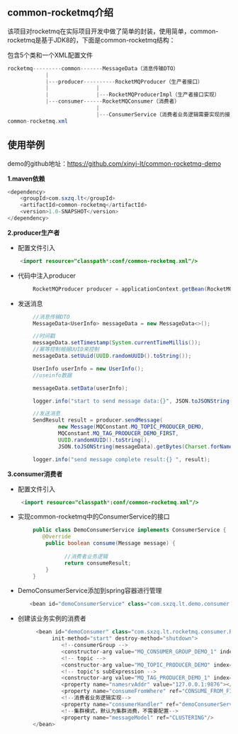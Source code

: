 ## common-rocketmq介绍

该项目对rocketmq在实际项目开发中做了简单的封装，使用简单，common-rocketmq是基于JDK8的，下面是common-rocketmq结构：

包含5个类和一个XML配置文件

```java
rocketmq---------common-------MessageData（消息传输DTO）
			|
			|---producer----------RocketMQProducer（生产者接口）
			| 				|
			| 				|---RocketMQProducerImpl（生产者接口实现）
			|---consumer------RocketMQConsumer（消费者）
							|
							|---ConsumerService（消费者业务逻辑需要实现的接口）
common-rocketmq.xml
```



## 使用举例

demo的github地址：https://github.com/xinyi-lt/common-rocketmq-demo

**1.maven依赖**

```java
<dependency>
	<groupId>com.sxzq.lt</groupId>
	<artifactId>common-rocketmq</artifactId>
	<version>1.0-SNAPSHOT</version>
</dependency>
```


**2.producer生产者**

- 配置文件引入



```java
    <import resource="classpath*:conf/common-rocketmq.xml"/>
```


- 代码中注入producer



```java
        RocketMQProducer producer = applicationContext.getBean(RocketMQProducer.class);
```
- 
  发送消息



```java
        //消息传输DTO
        MessageData<UserInfo> messageData = new MessageData<>();

        //时间戳
        messageData.setTimestamp(System.currentTimeMillis());
        //幂等控制根据UUID来控制
        messageData.setUuid(UUID.randomUUID().toString());

        UserInfo userInfo = new UserInfo();
        //useinfo数据

        messageData.setData(userInfo);

        logger.info("start to send message data:{}", JSON.toJSONString(messageData));

        //发送消息
        SendResult result = producer.sendMessage(
                new Message(MQConstant.MQ_TOPIC_PRODUCER_DEMO,
                MQConstant.MQ_TAG_PRODUCER_DEMO_FIRST,
                UUID.randomUUID().toString(),
                JSON.toJSONString(messageData).getBytes(Charset.forName("utf-8"))));

        logger.info("send message complete result:{} ", result);
```


**3.consumer消费者**

- 配置文件引入

  ```java
   <import resource="classpath*:conf/common-rocketmq.xml"/>
  ```


- 实现common-rocketmq中的ConsumerService的接口



```java
        public class DemoConsumerService implements ConsumerService {
           @Override
            public boolean consume(Message message) {
   
                  //消费者业务逻辑
                  return consumeResult;
            }
        }
```

- 
  DemoConsumerService添加到spring容器进行管理



```java
       <bean id="demoConsumerService" class="com.sxzq.lt.demo.consumer.DemoConsumerService"/>
```
- 
  创建该业务实例的消费者



```java
         <bean id="demoConsumer" class="com.sxzq.lt.rocketmq.consumer.RocketMQConsumer"
              init-method="start" destroy-method="shutdown">  
                 <!--consumerGroup -->
                 <constructor-arg value="MQ_CONSUMER_GROUP_DEMO_1" index="0"></constructor-arg>
                 <!-- topic -->
                 <constructor-arg value="MQ_TOPIC_PRODUCER_DEMO" index="1"></constructor-arg>
                 <!-- topic's subExpression -->
                 <constructor-arg value="MQ_TAG_PRODUCER_DEMO_1" index="2"></constructor-arg>
                 <property name="namesrvAddr" value="127.0.0.1:9876"></property>
                 <property name="consumeFromWhere" ref="CONSUME_FROM_FIRST_OFFSET"/>
                 <!--消费者业务逻辑实现-->
                 <property name="consumerHandler" ref="demoConsumerService"/>
                 <!--集群模式，默认为集群消费，不需要配置-->
                 <property name="messageModel" ref="CLUSTERING"/>
        </bean>
```
